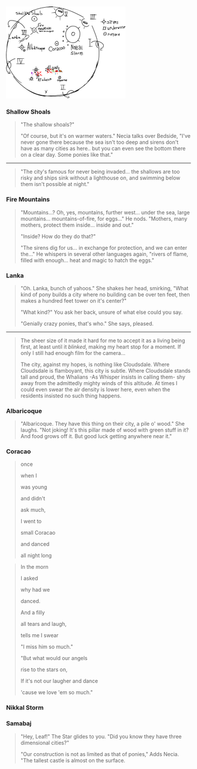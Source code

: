 ![](Mapa/mapa2.svg)

### Shallow Shoals

> "The shallow shoals?"
> 
> "Of course, but it's on warmer waters." Necia talks over Bedside, "I've never gone there because the sea isn't too deep and sirens don't have as many cities as here.. but you can even see the bottom there on a clear day. Some ponies like that."

------

>"The city's famous for never being invaded... the shallows are too risky and ships sink without a lighthouse on, and swimming below them isn't possible at night."

### Fire Mountains

> "Mountains...? Oh, yes, mountains, further west... under the sea, large mountains... mountains-of-fire, for eggs..." He nods. "Mothers, many mothers, protect them inside... inside and out."
> 
> "Inside? How do they do that?"
> 
> "The sirens dig for us... in exchange for protection, and we can enter the..." He whispers in several other languages again, "rivers of flame, filled with enough... heat and magic to hatch the eggs."

### Lanka

> "Oh. Lanka, bunch of yahoos." She shakes her head, smirking, "What kind of pony builds a city where no building can be over ten feet, then makes a hundred feet tower on it's center?"
> 
> "What kind?" You ask her back, unsure of what else could you say.
> 
> "Genially crazy ponies, that's who." She says, pleased.

-------------------------------------

> The sheer size of it made it hard for me to accept it as a living being first, at least until it *blinked*, making my heart stop for a moment. If only I still had enough film for the camera...
> 
> The city, against my hopes, is nothing like Cloudsdale. Where Cloudsdale is flamboyant, this city is subtle. Where Cloudsdale stands tall and proud, the Whalians -As Whisper insists in calling them- shy away from the admittedly mighty winds of this altitude. At times I could even swear the air density is lower here, even when the residents insisted no such thing happens. 



### Albaricoque

>"Albaricoque. They have this thing on their city, a pile o' wood." She laughs. "Not joking! It's this pillar made of wood with green stuff in it? And food grows off it. But good luck getting anywhere near it."


### Coracao

> once
> 
> when I
> 
> was young
> 
> and didn't
> 
> ask much,
> 
> I went to
> 
> small Coracao
> 
> and danced
> 
> all night long

> In the morn
> 
> I asked
> 
> why had we
> 
> danced.
> 
> And a filly
> 
> all tears and laugh,
> 
> tells me I swear
> 
> "I miss him so much."
> 
> "But what would our angels
> 
> rise to the stars on,
> 
> If it's not our laugher and dance
> 
> 'cause we love 'em so much."


### Nikkal Storm



### Samabaj

>"Hey, Leaf!" The Star glides to you. "Did you know they have three dimensional cities?" 
> 
>"Our construction is not as limited as that of ponies," Adds Necia. "The tallest castle is almost on the surface.

